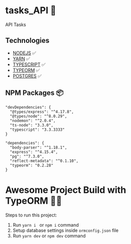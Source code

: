 # tasks_API 🚀
API Tasks

## Technologies ##

+ [NODEJS](https://nodejs.org/en/) ✅
+ [YARN](https://yarnpkg.com/) ✅
+ [TYPESCRIPT](https://www.typescriptlang.org/) ✅
+ [TYPEORM](https://typeorm.io/#/) ✅
+ [POSTGRES](https://www.postgresql.org/) ✅

## NPM Packages 📦

    "devDependencies": {
      "@types/express": "^4.17.8",
      "@types/node": "^8.0.29",
      "nodemon": "^2.0.4",
      "ts-node": "3.3.0",
      "typescript": "3.3.3333"
    }

    "dependencies": {
      "body-parser": "^1.18.1",
      "express": "^4.15.4",
      "pg": "^7.3.0",
      "reflect-metadata": "^0.1.10",
      "typeorm": "0.2.28"
    }

# Awesome Project Build with TypeORM 🐱‍👤

Steps to run this project:

1. Run `yarn i ` or `npm i` command
2. Setup database settings inside `ormconfig.json` file
3. Run `yarn dev` or `npm dev` command


